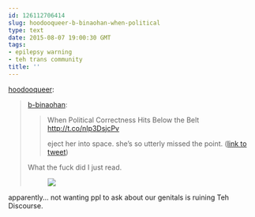 ```yaml
---
id: 126112706414
slug: hoodooqueer-b-binaohan-when-political
type: text
date: 2015-08-07 19:00:30 GMT
tags:
- epilepsy warning
- teh trans community
title: ''
---
```

<p><a class="tumblr_blog" href="http://hoodooqueer.tumblr.com/post/126108127054">hoodooqueer</a>:</p>
<blockquote>
<p><a class="tumblr_blog" href="http://b-binaohan.tumblr.com/post/126087276279">b-binaohan</a>:</p>
<blockquote>
<p>When Political Correctness Hits Below the Belt <a href="http://t.co/nIp3DsjcPv">http://t.co/nIp3DsjcPv</a></p>

<p>eject her into space. she&rsquo;s so utterly missed the point. (<a href="http://twitter.com/b_binaohan/status/629605879596339200">link to tweet</a>)</p>
</blockquote>
<p>What the fuck did I just read.</p><figure data-orig-height="245" data-orig-width="245"><img src="https://31.media.tumblr.com/4b10f9f591d4c3efa4971fd26de208cc/tumblr_inline_nsq3zzY5Uy1qfzb2v_500.gif" data-orig-height="245" data-orig-width="245"></figure>
</blockquote>

<p>apparently... not wanting ppl to ask about our genitals is ruining Teh Discourse. </p>